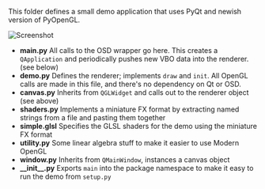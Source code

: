 This folder defines a small demo application that uses PyQt and newish version of PyOpenGL.

![Screenshot](http://github.com/prideout/OpenSubdiv/raw/master/python/demo/screenshot.png)

- **main.py**         All calls to the OSD wrapper go here.  This creates a `QApplication` and periodically pushes new VBO data into the renderer. (see below)
- **demo.py**         Defines the renderer; implements `draw` and `init`.  All OpenGL calls are made in this file, and there's no dependency on Qt or OSD.
- **canvas.py**       Inherits from `QGLWidget` and calls out to the renderer object (see above)
- **shaders.py**      Implements a miniature FX format by extracting named strings from a file and pasting them together
- **simple.glsl**     Specifies the GLSL shaders for the demo using the miniature FX format
- **utility.py**      Some linear algebra stuff to make it easier to use Modern OpenGL
- **window.py**       Inherits from `QMainWindow`, instances a canvas object
- **\_\_init\_\_.py** Exports `main` into the package namespace to make it easy to run the demo from `setup.py`
